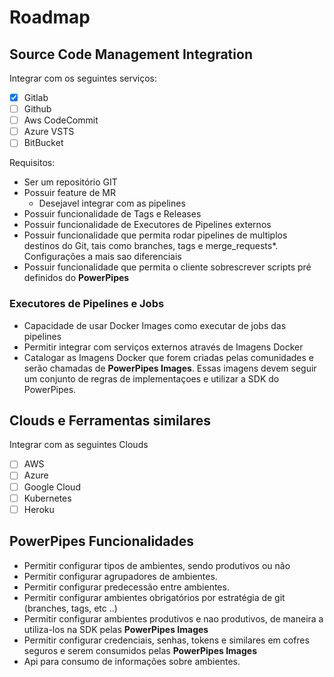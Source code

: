 # Roadmap

## Source Code Management Integration

Integrar com os seguintes serviços:

- [x] Gitlab
- [ ] Github
- [ ] Aws CodeCommit
- [ ] Azure VSTS
- [ ] BitBucket

Requisitos:

- Ser um repositório GIT
- Possuir feature de MR
  - Desejavel integrar com as pipelines
- Possuir funcionalidade de Tags e Releases
- Possuir funcionalidade de Executores de Pipelines externos
- Possuir funcionalidade que permita rodar pipelines de multiplos destinos do Git, tais como branches, tags e merge_requests*. Configurações a mais sao diferenciais
- Possuir funcionalidade que permita o cliente sobrescrever scripts pré definidos do **PowerPipes**

### Executores de Pipelines e Jobs

- Capacidade de usar Docker Images como executar de jobs das pipelines
- Permitir integrar com serviços externos através de Imagens Docker
- Catalogar as Imagens Docker que forem criadas pelas comunidades e serão chamadas de **PowerPipes Images**. 
  Essas imagens devem seguir um conjunto de regras de implementaçoes e utilizar a SDK do PowerPipes.

## Clouds e Ferramentas similares

Integrar com as seguintes Clouds

- [ ] AWS
- [ ] Azure
- [ ] Google Cloud
- [ ] Kubernetes
- [ ] Heroku
 
## PowerPipes Funcionalidades

- Permitir configurar tipos de ambientes, sendo produtivos ou não
- Permitir configurar agrupadores de ambientes.
- Permitir configurar predecessão entre ambientes.
- Permitir configurar ambientes obrigatórios por estratégia de git (branches, tags, etc ..)
- Permitir configurar ambientes produtivos e nao produtivos, de maneira a utiliza-los na SDK pelas **PowerPipes Images**
- Permitir configurar credenciais, senhas, tokens e similares em cofres seguros e serem consumidos pelas **PowerPipes Images**
- Api para consumo de informações sobre ambientes.

